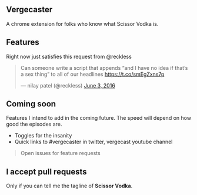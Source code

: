 ## Vergecaster
A chrome extension for folks who know what Scissor Vodka is.

## Features
Right now just satisfies this request from @reckless
<blockquote class="twitter-tweet" data-lang="en"><p lang="en" dir="ltr">Can someone write a script that appends “and I have no idea if that’s a sex thing” to all of our headlines <a href="https://t.co/smEgZxns7p">https://t.co/smEgZxns7p</a></p>&mdash; nilay patel (@reckless) <a href="https://twitter.com/reckless/status/738758384674066433">June 3, 2016</a></blockquote>


## Coming soon
Features I intend to add in the coming future. The speed will depend on how good the episodes are.
* Toggles for the insanity
* Quick links to #vergecaster in twitter, vergecast youtube channel
> Open issues for feature requests

## I accept pull requests
Only if you can tell me the tagline of **Scissor Vodka**.
